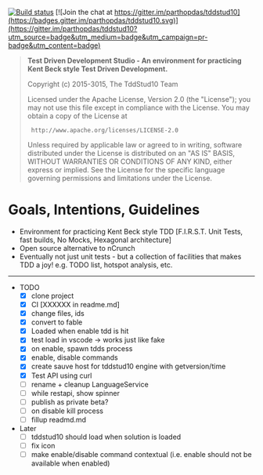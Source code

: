 [![Build status](https://ci.appveyor.com/api/projects/status/u896lshovkdh1cwc/branch/master?svg=true)](https://ci.appveyor.com/project/parthopdas/tddstud10-vscode/branch/master)
[![Join the chat at https://gitter.im/parthopdas/tddstud10](https://badges.gitter.im/parthopdas/tddstud10.svg)](https://gitter.im/parthopdas/tddstud10?utm_source=badge&utm_medium=badge&utm_campaign=pr-badge&utm_content=badge)

> **Test Driven Development Studio - An environment for practicing Kent Beck style Test Driven Development.**
>
>  Copyright (c) 2015-3015, The TddStud10 Team
>
>  Licensed under the Apache License, Version 2.0 (the "License");
>  you may not use this file except in compliance with the License.
>  You may obtain a copy of the License at
>
>      http://www.apache.org/licenses/LICENSE-2.0
>
>  Unless required by applicable law or agreed to in writing, software
>  distributed under the License is distributed on an "AS IS" BASIS,
>  WITHOUT WARRANTIES OR CONDITIONS OF ANY KIND, either express or implied.
>  See the License for the specific language governing permissions and
>  limitations under the License.

# Goals, Intentions, Guidelines

  - Environment for practicing Kent Beck style TDD [F.I.R.S.T. Unit Tests, fast builds, No Mocks, Hexagonal architecture]
  - Open source alternative to nCrunch
  - Eventually not just unit tests - but a collection of facilities that makes TDD a joy! e.g. TODO list, hotspot analysis, etc.


---
- TODO
  - [x] clone project
  - [x] CI [XXXXXX in readme.md]
  - [x] change files, ids
  - [x] convert to fable
  - [x] Loaded when enable tdd is hit
  - [x] test load in vscode -> works just like fake
  - [x] on enable, spawn tdds process
  - [x] enable, disable commands
  - [x] create sauve host for tddstud10 engine with getversion/time
  - [x] Test API using curl
  - [ ] rename + cleanup LanguageService 
  - [ ] while restapi, show spinner
  - [ ] publish as private beta?
  - [ ] on disable kill process
  - [ ] fillup readmd.md

- Later
  - [ ] tddstud10 should load when solution is loaded
  - [ ] fix icon
  - [ ] make enable/disable command contextual (i.e. enable should not be available when enabled)
